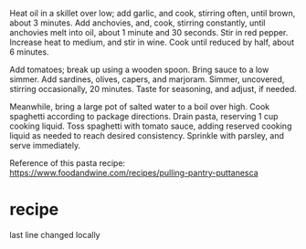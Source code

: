 Heat oil in a skillet over low; add garlic, and cook, stirring often, until brown, about 3 minutes. Add anchovies, and, cook, stirring constantly, until anchovies melt into oil, about 1 minute and 30 seconds. Stir in red pepper. Increase heat to medium, and stir in wine. Cook until reduced by half, about 6 minutes.

Add tomatoes; break up using a wooden spoon. Bring sauce to a low simmer. Add sardines, olives, capers, and marjoram. Simmer, uncovered, stirring occasionally, 20 minutes. Taste for seasoning, and adjust, if needed.

Meanwhile, bring a large pot of salted water to a boil over high. Cook spaghetti according to package directions. Drain pasta, reserving 1 cup cooking liquid. Toss spaghetti with tomato sauce, adding reserved cooking liquid as needed to reach desired consistency. Sprinkle with parsley, and serve immediately.

Reference of this pasta recipe: https://www.foodandwine.com/recipes/pulling-pantry-puttanesca
# recipe
last line changed locally